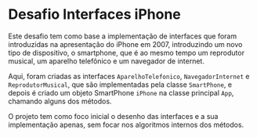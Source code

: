 # Desafio Interfaces iPhone
Este desafio tem como base a implementação de interfaces que foram introduzidas na apresentação do iPhone em 2007, introduzindo um novo tipo de dispositivo, o smartphone, que é ao mesmo tempo um reprodutor musical, um aparelho telefônico e um navegador de internet.

Aqui, foram criadas as interfaces `AparelhoTelefonico`, `NavegadorInternet` e `ReprodutorMusical`, que são implementadas pela classe `SmartPhone`, e depois é criado um objeto SmartPhone `iPhone` na classe principal `App`, chamando alguns dos métodos. 

O projeto tem como foco inicial o desenho das interfaces e a sua implementação apenas, sem focar nos algoritmos internos dos métodos. 
